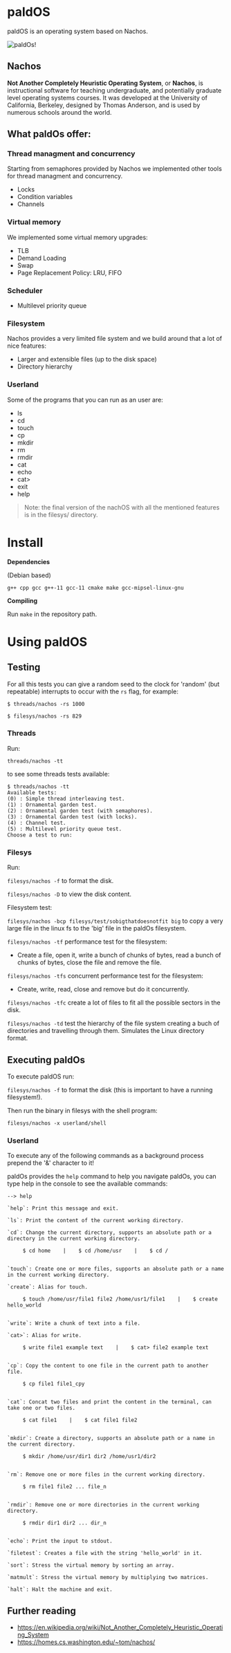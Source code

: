 # paldOS

paldOS is an operating system based on Nachos.

![](./paldOs_usecase.gif "paldOs!")

## Nachos
**Not Another Completely Heuristic Operating System**, or **Nachos**, is instructional software for teaching undergraduate, and potentially graduate level operating systems courses. It was developed at the University of California, Berkeley, designed by Thomas Anderson, and is used by numerous schools around the world.

## What paldOs offer:
### Thread managment and concurrency
Starting from semaphores provided by Nachos we implemented other tools for thread managment and concurrency.
- Locks
- Condition variables
- Channels

### Virtual memory
We implemented some virtual memory upgrades:
- TLB
- Demand Loading
- Swap
- Page Replacement Policy: LRU, FIFO

### Scheduler
- Multilevel priority queue

### Filesystem
Nachos provides a very limited file system and we build around that a lot of nice features:
- Larger and extensible files (up to the disk space)
- Directory hierarchy

### Userland
Some of the programs that you can run as an user are:
- ls
- cd
- touch
- cp
- mkdir
- rm
- rmdir
- cat
- echo
- cat>
- exit
- help

> Note: the final version of the nachOS with all the mentioned features is in the filesys/ directory.

# Install

**Dependencies**

(Debian based)

`g++ cpp gcc g++-11 gcc-11 cmake make gcc-mipsel-linux-gnu`

**Compiling**

Run `make` in the repository path.

# Using paldOS

## Testing

For all this tests you can give a random seed to the clock for 'random' (but repeatable) interrupts to occur with the `rs` flag, for example:

`$ threads/nachos -rs 1000`

`$ filesys/nachos -rs 829`

### Threads

Run:

`threads/nachos -tt`

to see some threads tests available:

```terminal
$ threads/nachos -tt
Available tests:
(0) : Simple thread interleaving test.
(1) : Ornamental garden test.
(2) : Ornamental garden test (with semaphores).
(3) : Ornamental Garden test (with locks).
(4) : Channel test.
(5) : Multilevel priority queue test.
Choose a test to run:
```

### Filesys

Run:

`filesys/nachos -f` to format the disk.

`filesys/nachos -D` to view the disk content.

Filesystem test:

`filesys/nachos -bcp filesys/test/sobigthatdoesnotfit big` to copy a very large file in the linux fs to the 'big' file in the paldOs filesystem.

`filesys/nachos -tf` performance test for the filesystem:

- Create a file, open it, write a bunch of chunks of bytes, read a bunch of chunks of bytes, close the file and remove the file.

`filesys/nachos -tfs` concurrent performance test for the filesystem:

- Create, write, read, close and remove but do it concurrently.

`filesys/nachos -tfc` create a lot of files to fit all the possible sectors in the disk.

`filesys/nachos -td` test the hierarchy of the file system creating a buch of directories and travelling through them. Simulates the Linux directory format.

## Executing paldOs

To execute paldOS run:

`filesys/nachos -f` to format the disk (this is important to have a running filesystem!).

Then run the binary in filesys with the shell program:

`filesys/nachos -x userland/shell`

### Userland

To execute any of the following commands as a background process prepend the '&' character to it!

paldOs provides the `help` command to help you navigate paldOs, you can type help in the console to see the available commands:

```terminal
--> help

`help`: Print this message and exit.

`ls`: Print the content of the current working directory.

`cd`: Change the current directory, supports an absolute path or a directory in the current working directory.

     $ cd home    |    $ cd /home/usr    |    $ cd /


`touch`: Create one or more files, supports an absolute path or a name in the current working directory.

`create`: Alias for touch.

     $ touch /home/usr/file1 file2 /home/usr1/file1    |    $ create hello_world


`write`: Write a chunk of text into a file.

`cat>`: Alias for write.

     $ write file1 example text    |    $ cat> file2 example text


`cp`: Copy the content to one file in the current path to another file.

     $ cp file1 file1_cpy


`cat`: Concat two files and print the content in the terminal, can take one or two files.

     $ cat file1    |    $ cat file1 file2


`mkdir`: Create a directory, supports an absolute path or a name in the current directory.

     $ mkdir /home/usr/dir1 dir2 /home/usr1/dir2


`rm`: Remove one or more files in the current working directory.

     $ rm file1 file2 ... file_n


`rmdir`: Remove one or more directories in the current working directory.

     $ rmdir dir1 dir2 ... dir_n


`echo`: Print the input to stdout.

`filetest`: Creates a file with the string 'hello_world' in it.

`sort`: Stress the virtual memory by sorting an array.

`matmult`: Stress the virtual memory by multiplying two matrices.

`halt`: Halt the machine and exit.

```

## Further reading
- https://en.wikipedia.org/wiki/Not_Another_Completely_Heuristic_Operating_System
- https://homes.cs.washington.edu/~tom/nachos/
